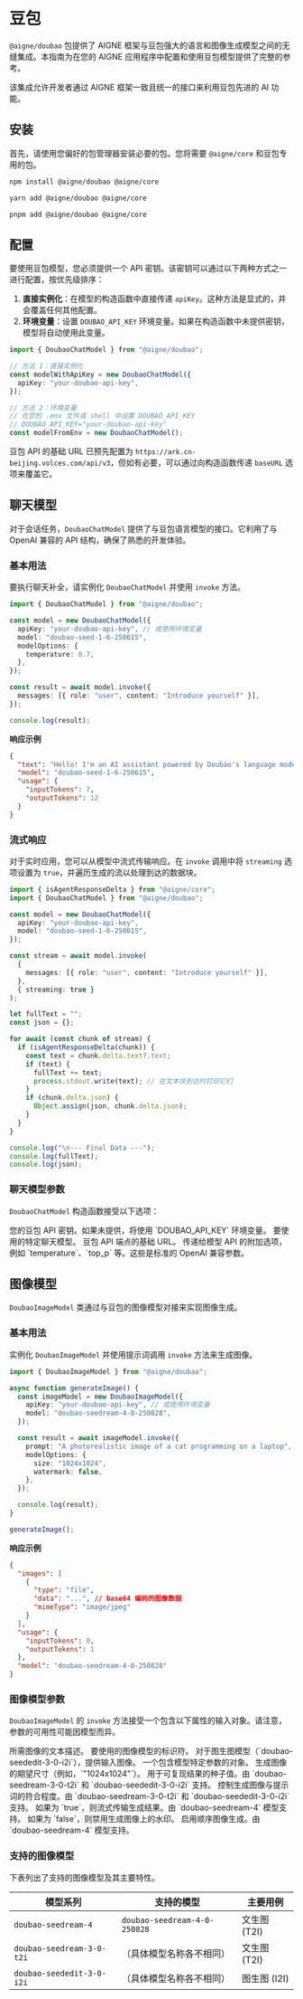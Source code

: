 # 豆包

`@aigne/doubao` 包提供了 AIGNE 框架与豆包强大的语言和图像生成模型之间的无缝集成。本指南为在您的 AIGNE 应用程序中配置和使用豆包模型提供了完整的参考。

该集成允许开发者通过 AIGNE 框架一致且统一的接口来利用豆包先进的 AI 功能。

## 安装

首先，请使用您偏好的包管理器安装必要的包。您将需要 `@aigne/core` 和豆包专用的包。

```bash
npm install @aigne/doubao @aigne/core
```

```bash
yarn add @aigne/doubao @aigne/core
```

```bash
pnpm add @aigne/doubao @aigne/core
```

## 配置

要使用豆包模型，您必须提供一个 API 密钥。该密钥可以通过以下两种方式之一进行配置，按优先级排序：

1.  **直接实例化**：在模型的构造函数中直接传递 `apiKey`。这种方法是显式的，并会覆盖任何其他配置。
2.  **环境变量**：设置 `DOUBAO_API_KEY` 环境变量。如果在构造函数中未提供密钥，模型将自动使用此变量。

```typescript "配置示例" icon=logos:typescript
import { DoubaoChatModel } from "@aigne/doubao";

// 方法 1：直接实例化
const modelWithApiKey = new DoubaoChatModel({
  apiKey: "your-doubao-api-key",
});

// 方法 2：环境变量
// 在您的 .env 文件或 shell 中设置 DOUBAO_API_KEY
// DOUBAO_API_KEY="your-doubao-api-key"
const modelFromEnv = new DoubaoChatModel();
```

豆包 API 的基础 URL 已预先配置为 `https://ark.cn-beijing.volces.com/api/v3`，但如有必要，可以通过向构造函数传递 `baseURL` 选项来覆盖它。

## 聊天模型

对于会话任务，`DoubaoChatModel` 提供了与豆包语言模型的接口。它利用了与 OpenAI 兼容的 API 结构，确保了熟悉的开发体验。

### 基本用法

要执行聊天补全，请实例化 `DoubaoChatModel` 并使用 `invoke` 方法。

```typescript "基本聊天补全" icon=logos:typescript
import { DoubaoChatModel } from "@aigne/doubao";

const model = new DoubaoChatModel({
  apiKey: "your-doubao-api-key", // 或使用环境变量
  model: "doubao-seed-1-6-250615",
  modelOptions: {
    temperature: 0.7,
  },
});

const result = await model.invoke({
  messages: [{ role: "user", content: "Introduce yourself" }],
});

console.log(result);
```

**响应示例**

```json
{
  "text": "Hello! I'm an AI assistant powered by Doubao's language model.",
  "model": "doubao-seed-1-6-250615",
  "usage": {
    "inputTokens": 7,
    "outputTokens": 12
  }
}
```

### 流式响应

对于实时应用，您可以从模型中流式传输响应。在 `invoke` 调用中将 `streaming` 选项设置为 `true`，并遍历生成的流以处理到达的数据块。

```typescript "流式聊天响应" icon=logos:typescript
import { isAgentResponseDelta } from "@aigne/core";
import { DoubaoChatModel } from "@aigne/doubao";

const model = new DoubaoChatModel({
  apiKey: "your-doubao-api-key",
  model: "doubao-seed-1-6-250615",
});

const stream = await model.invoke(
  {
    messages: [{ role: "user", content: "Introduce yourself" }],
  },
  { streaming: true }
);

let fullText = "";
const json = {};

for await (const chunk of stream) {
  if (isAgentResponseDelta(chunk)) {
    const text = chunk.delta.text?.text;
    if (text) {
      fullText += text;
      process.stdout.write(text); // 在文本块到达时打印它们
    }
    if (chunk.delta.json) {
      Object.assign(json, chunk.delta.json);
    }
  }
}

console.log("\n--- Final Data ---");
console.log(fullText);
console.log(json);
```

### 聊天模型参数

`DoubaoChatModel` 构造函数接受以下选项：

<x-field-group>
  <x-field data-name="apiKey" data-type="string" data-required="false">
    <x-field-desc markdown>您的豆包 API 密钥。如果未提供，将使用 `DOUBAO_API_KEY` 环境变量。</x-field-desc>
  </x-field>
  <x-field data-name="model" data-type="string" data-required="false" data-default="doubao-seed-1-6-250615">
    <x-field-desc markdown>要使用的特定聊天模型。</x-field-desc>
  </x-field>
  <x-field data-name="baseURL" data-type="string" data-required="false" data-default="https://ark.cn-beijing.volces.com/api/v3">
    <x-field-desc markdown>豆包 API 端点的基础 URL。</x-field-desc>
  </x-field>
  <x-field data-name="modelOptions" data-type="object" data-required="false">
    <x-field-desc markdown>传递给模型 API 的附加选项，例如 `temperature`、`top_p` 等。这些是标准的 OpenAI 兼容参数。</x-field-desc>
  </x-field>
</x-field-group>

## 图像模型

`DoubaoImageModel` 类通过与豆包的图像模型对接来实现图像生成。

### 基本用法

实例化 `DoubaoImageModel` 并使用提示词调用 `invoke` 方法来生成图像。

```typescript "图像生成" icon=logos:typescript
import { DoubaoImageModel } from "@aigne/doubao";

async function generateImage() {
  const imageModel = new DoubaoImageModel({
    apiKey: "your-doubao-api-key", // 或使用环境变量
    model: "doubao-seedream-4-0-250828",
  });

  const result = await imageModel.invoke({
    prompt: "A photorealistic image of a cat programming on a laptop",
    modelOptions: {
      size: "1024x1024",
      watermark: false,
    },
  });

  console.log(result);
}

generateImage();
```

**响应示例**

```json
{
  "images": [
    {
      "type": "file",
      "data": "...", // base64 编码的图像数据
      "mimeType": "image/jpeg"
    }
  ],
  "usage": {
    "inputTokens": 0,
    "outputTokens": 1
  },
  "model": "doubao-seedream-4-0-250828"
}
```

### 图像模型参数

`DoubaoImageModel` 的 `invoke` 方法接受一个包含以下属性的输入对象。请注意，参数的可用性可能因模型而异。

<x-field-group>
  <x-field data-name="prompt" data-type="string" data-required="true">
    <x-field-desc markdown>所需图像的文本描述。</x-field-desc>
  </x-field>
  <x-field data-name="model" data-type="string" data-required="false" data-default="doubao-seedream-4-0-250828">
    <x-field-desc markdown>要使用的图像模型的标识符。</x-field-desc>
  </x-field>
  <x-field data-name="image" data-type="FileUnion" data-required="false">
    <x-field-desc markdown>对于图生图模型（`doubao-seededit-3-0-i2i`），提供输入图像。</x-field-desc>
  </x-field>
  <x-field data-name="modelOptions" data-type="object" data-required="false">
    <x-field-desc markdown>一个包含模型特定参数的对象。</x-field-desc>
    <x-field data-name="size" data-type="string" data-required="false">
      <x-field-desc markdown>生成图像的期望尺寸（例如，`"1024x1024"`）。</x-field-desc>
    </x-field>
    <x-field data-name="seed" data-type="number" data-required="false">
      <x-field-desc markdown>用于可复现结果的种子值。由 `doubao-seedream-3-0-t2i` 和 `doubao-seededit-3-0-i2i` 支持。</x-field-desc>
    </x-field>
    <x-field data-name="guidanceScale" data-type="number" data-required="false">
      <x-field-desc markdown>控制生成图像与提示词的符合程度。由 `doubao-seedream-3-0-t2i` 和 `doubao-seededit-3-0-i2i` 支持。</x-field-desc>
    </x-field>
    <x-field data-name="stream" data-type="boolean" data-required="false" data-default="false">
      <x-field-desc markdown>如果为 `true`，则流式传输生成结果。由 `doubao-seedream-4` 模型支持。</x-field-desc>
    </x-field>
    <x-field data-name="watermark" data-type="boolean" data-required="false" data-default="false">
      <x-field-desc markdown>如果为 `false`，则禁用生成图像上的水印。</x-field-desc>
    </x-field>
    <x-field data-name="sequentialImageGeneration" data-type="boolean" data-required="false">
      <x-field-desc markdown>启用顺序图像生成。由 `doubao-seedream-4` 模型支持。</x-field-desc>
    </x-field>
  </x-field>
</x-field-group>

### 支持的图像模型

下表列出了支持的图像模型及其主要特性。

| 模型系列 | 支持的模型 | 主要用例 |
| --------------------------- | ------------------------------- | --------------------- |
| `doubao-seedream-4` | `doubao-seedream-4-0-250828` | 文生图 (T2I) |
| `doubao-seedream-3-0-t2i` | （具体模型名称各不相同） | 文生图 (T2I) |
| `doubao-seededit-3-0-i2i` | （具体模型名称各不相同） | 图生图 (I2I) |